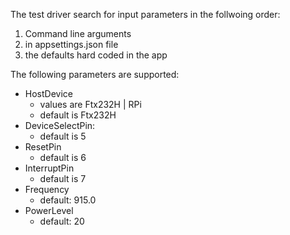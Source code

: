 ﻿The test driver search for input parameters in the follwoing order:
1. Command line arguments
1. in appsettings.json file
1. the defaults hard coded in the app

The following parameters are supported:
- HostDevice
  - values are Ftx232H | RPi
  - default is Ftx232H
- DeviceSelectPin:
   - default is 5
- ResetPin
   - default is 6
- InterruptPin
   - default is 7
- Frequency
   - default: 915.0
- PowerLevel
   - default: 20